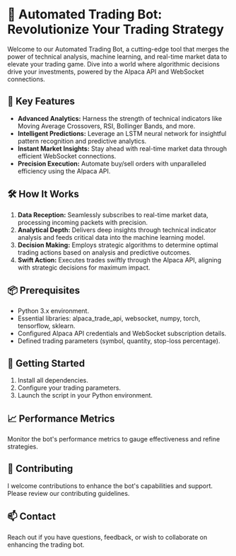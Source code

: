 # 🚀 Automated Trading Bot: Revolutionize Your Trading Strategy

Welcome to our Automated Trading Bot, a cutting-edge tool that merges the power of technical analysis, machine learning, and real-time market data to elevate your trading game. Dive into a world where algorithmic decisions drive your investments, powered by the Alpaca API and WebSocket connections.

## 🎯 Key Features

- **Advanced Analytics:** Harness the strength of technical indicators like Moving Average Crossovers, RSI, Bollinger Bands, and more.
- **Intelligent Predictions:** Leverage an LSTM neural network for insightful pattern recognition and predictive analytics.
- **Instant Market Insights:** Stay ahead with real-time market data through efficient WebSocket connections.
- **Precision Execution:** Automate buy/sell orders with unparalleled efficiency using the Alpaca API.

## 🛠️ How It Works

1. **Data Reception:** Seamlessly subscribes to real-time market data, processing incoming packets with precision.
2. **Analytical Depth:** Delivers deep insights through technical indicator analysis and feeds critical data into the machine learning model.
3. **Decision Making:** Employs strategic algorithms to determine optimal trading actions based on analysis and predictive outcomes.
4. **Swift Action:** Executes trades swiftly through the Alpaca API, aligning with strategic decisions for maximum impact.

## 📦 Prerequisites

- Python 3.x environment.
- Essential libraries: alpaca_trade_api, websocket, numpy, torch, tensorflow, sklearn.
- Configured Alpaca API credentials and WebSocket subscription details.
- Defined trading parameters (symbol, quantity, stop-loss percentage).

## 🚀 Getting Started

1. Install all dependencies.
2. Configure your trading parameters.
3. Launch the script in your Python environment.

## 📈 Performance Metrics

Monitor the bot's performance metrics to gauge effectiveness and refine strategies.

## 👥 Contributing

I welcome contributions to enhance the bot's capabilities and support. Please review our contributing guidelines.

## 📫 Contact

Reach out if you have questions, feedback, or wish to collaborate on enhancing the trading bot.

